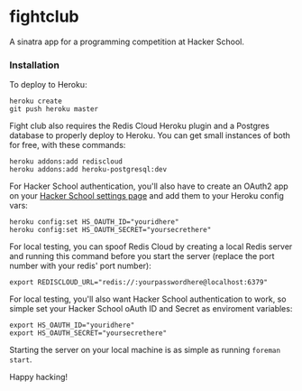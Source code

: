 fightclub
=========

A sinatra app for a programming competition at Hacker School.

### Installation

To deploy to Heroku:

    heroku create
    git push heroku master

Fight club also requires the Redis Cloud Heroku plugin and a Postgres database to properly deploy to Heroku. You can get small instances of both for free, with these commands:

    heroku addons:add rediscloud
    heroku addons:add heroku-postgresql:dev

For Hacker School authentication, you'll also have to create an OAuth2 app on your [Hacker School settings page](https://www.hackerschool.com/settings) and add them to your Heroku config vars:

    heroku config:set HS_OAUTH_ID="youridhere"
    heroku config:set HS_OAUTH_SECRET="yoursecrethere"

For local testing, you can spoof Redis Cloud by creating a local Redis server and running this command before you start the server (replace the port number with your redis' port number):

    export REDISCLOUD_URL="redis://:yourpasswordhere@localhost:6379"

For local testing, you'll also want Hacker School authentication to work, so simple set your Hacker School oAuth ID and Secret as enviroment variables:

    export HS_OAUTH_ID="youridhere"
    export HS_OAUTH_SECRET="yoursecrethere"

Starting the server on your local machine is as simple as running `foreman start`.

Happy hacking!
